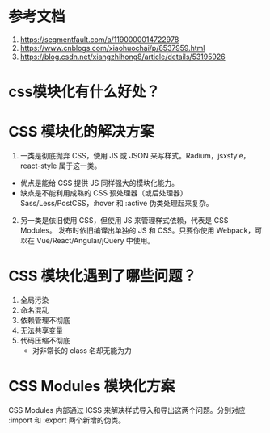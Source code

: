 # 参考文档
1. https://segmentfault.com/a/1190000014722978
2. https://www.cnblogs.com/xiaohuochai/p/8537959.html
3. https://blog.csdn.net/xiangzhihong8/article/details/53195926

# css模块化有什么好处？

# CSS 模块化的解决方案
1. 一类是彻底抛弃 CSS，使用 JS 或 JSON 来写样式。Radium，jsxstyle，react-style 属于这一类。
  - 优点是能给 CSS 提供 JS 同样强大的模块化能力。
  - 缺点是不能利用成熟的 CSS 预处理器（或后处理器） Sass/Less/PostCSS，:hover 和 :active 伪类处理起来复杂。

2. 另一类是依旧使用 CSS，但使用 JS 来管理样式依赖，代表是 CSS Modules。
  发布时依旧编译出单独的 JS 和 CSS。只要你使用 Webpack，可以在 Vue/React/Angular/jQuery 中使用。

# CSS 模块化遇到了哪些问题？
1. 全局污染
2. 命名混乱
3. 依赖管理不彻底
4. 无法共享变量
5. 代码压缩不彻底
    - 对非常长的 class 名却无能为力


# CSS Modules 模块化方案
CSS Modules 内部通过 ICSS 来解决样式导入和导出这两个问题。分别对应 :import 和 :export 两个新增的伪类。



